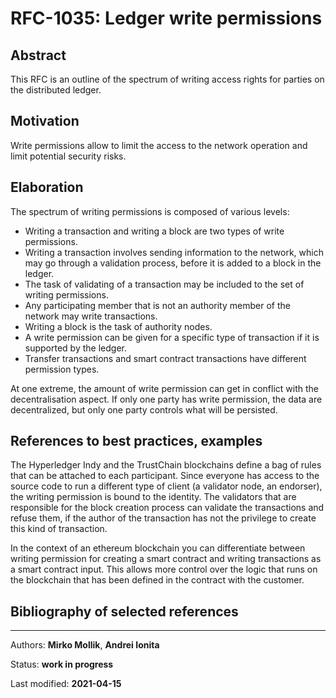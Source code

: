 # RFC-1035: Ledger write permissions

## Abstract
This RFC is an outline of the spectrum of writing access rights for parties on the distributed ledger.

## Motivation
Write permissions allow to limit the access to the network operation and limit potential security risks.

## Elaboration
The spectrum of writing permissions is composed of various levels:

* Writing a transaction and writing a block are two types of write permissions.
* Writing a transaction involves sending information to the network, which may go through a validation process, before it is added to a block in the ledger.
* The task of validating of a transaction may be included to the set of writing permissions.
* Any participating member that is not an authority member of the network may write transactions.
* Writing a block is the task of authority nodes.
* A write permission can be given for a specific type of transaction if it is supported by the ledger.
* Transfer transactions and smart contract transactions have different permission types.

At one extreme, the amount of write permission can get in conflict with the decentralisation aspect. If only one party has write permission, the data are decentralized, but only one party controls what will be persisted.

## References to best practices, examples
The Hyperledger Indy and the TrustChain blockchains define a bag of rules that can be attached to each participant. Since everyone has access to the source code to run a different type of client (a validator node, an endorser), the writing permission is bound to the identity. The validators that are responsible for the block creation process can validate the transactions and refuse them, if the author of the transaction has not the privilege to create this kind of transaction.

In the context of an ethereum blockchain you can differentiate between writing permission for creating a smart contract and writing transactions as a smart contract input. This allows more control over the logic that runs on the blockchain that has been defined in the contract with the customer.

## Bibliography of selected references

***

Authors: **Mirko Mollik**, **Andrei Ionita**

Status:  **work in progress**

Last modified: **2021-04-15**

